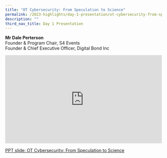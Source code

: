 ```yaml
---
title: "OT Cybersecurity: From Speculation to Science"
permalink: /2023-highlights/day-1-presentation/ot-cybersecurity-from-speculation-to-science/
description: ""
third_nav_title: Day 1 Presentation
---
```

<b>Mr Dale Perterson</b><br>
Founder &amp; Program Chair, S4 Events<br>
Founder &amp; Chief Executive Officer, Digital Bond Inc

<div class="video-container">
<iframe width="853" height="315" src="https://www.youtube.com/embed/26kGgA2YBcA?si=vdCInF2Q_8x7mNH2" frameborder="0" allow="accelerometer; autoplay; encrypted-media; gyroscope; picture-in-picture" allowfullscreen=""></iframe></div>


[PPT slide: OT Cybersecurity: From Speculation to Science](/files/OTCEP%202023%20Material/03%20OT%20Cybersecurity%20From%20Speculation%20to%20Science.pdf)







<style type="text/css"> 
	    .video-container {
      position: relative;
      padding-bottom: 56.25%; /* 16:9 */
      height: 0;
    }
    .video-container iframe {
      position: absolute;
      top: 0;
      left: 0;
      width: 100%;
      height: 100%;
    }
	</style>